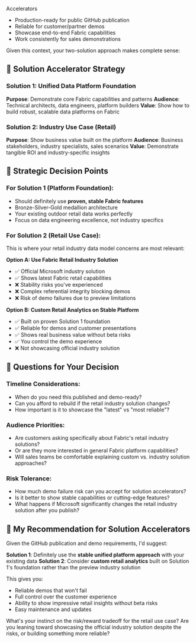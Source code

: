 Accelerators 
- Production-ready for public GitHub publication
- Reliable for customer/partner demos
- Showcase end-to-end Fabric capabilities
- Work consistently for sales demonstrations

Given this context, your two-solution approach makes complete sense:

## 🎯 **Solution Accelerator Strategy**

### **Solution 1: Unified Data Platform Foundation**
**Purpose**: Demonstrate core Fabric capabilities and patterns
**Audience**: Technical architects, data engineers, platform builders
**Value**: Show how to build robust, scalable data platforms on Fabric

### **Solution 2: Industry Use Case (Retail)**
**Purpose**: Show business value built on the platform
**Audience**: Business stakeholders, industry specialists, sales scenarios
**Value**: Demonstrate tangible ROI and industry-specific insights

## 🤔 **Strategic Decision Points**

### **For Solution 1 (Platform Foundation):**
- Should definitely use **proven, stable Fabric features**
- Bronze-Silver-Gold medallion architecture
- Your existing outdoor retail data works perfectly
- Focus on data engineering excellence, not industry specifics

### **For Solution 2 (Retail Use Case):**
This is where your retail industry data model concerns are most relevant:

**Option A: Use Fabric Retail Industry Solution**
- ✅ Official Microsoft industry solution
- ✅ Shows latest Fabric retail capabilities
- ❌ Stability risks you've experienced
- ❌ Complex referential integrity blocking demos
- ❌ Risk of demo failures due to preview limitations

**Option B: Custom Retail Analytics on Stable Platform**
- ✅ Built on proven Solution 1 foundation
- ✅ Reliable for demos and customer presentations
- ✅ Shows real business value without beta risks
- ✅ You control the demo experience
- ❌ Not showcasing official industry solution

## 💭 **Questions for Your Decision**

### **Timeline Considerations:**
- When do you need this published and demo-ready?
- Can you afford to rebuild if the retail industry solution changes?
- How important is it to showcase the "latest" vs "most reliable"?

### **Audience Priorities:**
- Are customers asking specifically about Fabric's retail industry solutions?
- Or are they more interested in general Fabric platform capabilities?
- Will sales teams be comfortable explaining custom vs. industry solution approaches?

### **Risk Tolerance:**
- How much demo failure risk can you accept for solution accelerators?
- Is it better to show stable capabilities or cutting-edge features?
- What happens if Microsoft significantly changes the retail industry solution after you publish?

## 🎯 **My Recommendation for Solution Accelerators**

Given the GitHub publication and demo requirements, I'd suggest:

**Solution 1**: Definitely use the **stable unified platform approach** with your existing data
**Solution 2**: Consider **custom retail analytics** built on Solution 1's foundation rather than the preview industry solution

This gives you:
- Reliable demos that won't fail
- Full control over the customer experience  
- Ability to show impressive retail insights without beta risks
- Easy maintenance and updates

What's your instinct on the risk/reward tradeoff for the retail use case? Are you leaning toward showcasing the official industry solution despite the risks, or building something more reliable?